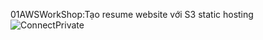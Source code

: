 01AWSWorkShop:Tạo resume website với S3 static hosting
![ConnectPrivate](//images/s3-satic-basic.jpg)
